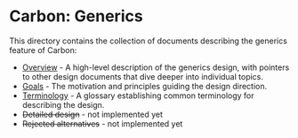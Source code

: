 # Carbon: Generics

<!--
Part of the Carbon Language project, under the Apache License v2.0 with LLVM
Exceptions. See /LICENSE for license information.
SPDX-License-Identifier: Apache-2.0 WITH LLVM-exception
-->

This directory contains the collection of documents describing the generics
feature of Carbon:

-   [Overview](overview.md) - A high-level description of the generics design,
    with pointers to other design documents that dive deeper into individual
    topics.
-   [Goals](goals.md) - The motivation and principles guiding the design
    direction.
-   [Terminology](terminology.md) - A glossary establishing common terminology
    for describing the design.
-   ~~Detailed design~~ - not implemented yet
-   ~~Rejected alternatives~~ - not implemented yet
